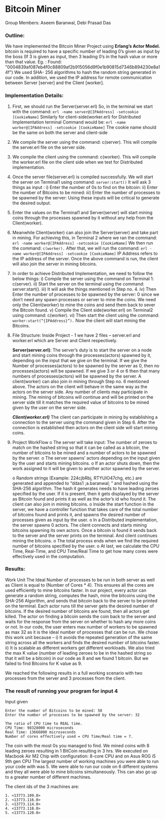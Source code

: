 # Bitcoin Miner

Group Members: Aseem Baranwal, Debi Prasad Das

### Outline:

We have implemented the Bitcoin Miner Project using **Erlang’s Actor Model.** bitcoin is
required to have a specific number of leading 0’s given as input by the boss (If 3 is given as input,
then 3 leading 0’s in the hash value or more than that value.
Eg. : Found: "0004839af087eb4f0c88809af2b915056d9f0e1b90815d7346b894230e8a14f”)
We used SHA- 256 algorithms to hash the random string generated in our code. In addition, we used the IP address for remote communication between Server [server] and the Client [worker].

### Implementation Details:

1. First, we should run the Server(server.erl)
   So, in the terminal we start with the command:
   ```erl -name server@[IPAddress] -setcookie [CookieName]```
   Similarly for client-side(worker.erl) for Distributed Implementation terminal Command would be:
   ```erl -name worker@[IPAddress] -setcookie [CookieName]```
   The cookie name should be the same on both the server and client-side
2. We compile the server using the command: c(server).
   This will compile the server.erl file on the server side.
3. We compile the client using the command: c(worker).
   This will compile the worker.erl file on the client side when we test for Distributed implementation.
4. Once the server file(server.erl) is compiled successfully. We will start the server on Terminal1 using command: ```server:start()```
   It will ask 3 things as input :
   i) Enter the number of 0s to find on the bitcoin:
   ii) Enter the number of Bitcoins to be mined:
   iii) Enter the number of processes to be spawned by the server:
   Using these inputs will be critical to generate the desired output.
5. Enter the values on the Terminal1 and Server(server) will start mining coins through the
   processes spawned by it without any help from the Client(worker).
6. Meanwhile Client(worker) can also join the Server(server) and take part in mining. For achieving this, in Terminal 2 where we ran the command:
   ```erl -name worker@[IPAddress] -setcookie [CookieName]```
   We then run the command:
   ```c(worker).```
   After that, we will run the command: ```erl -name worker@[IPAddress] -setcookie [CookieName]```
   IP Address refers to the IP address of the server. Once the above command is run, the client will also join the server in mining bitcoins.
7. In order to achieve Distributed Implementation, we need to follow the below things:
   i) Compile the server using the command on Terminal 1: c(server).
   ii) Start the server on the terminal using the command: server:start().
   iii) It will ask the things mentioned in Step no. 4.
   iv) Then Enter the number of processes to be spawned by the server: 0 since we don’t need any spawn processes or server to mine the coins. We need only the Client(worker) to mine the coins and send them back to sever the Bitcoin found.
   v) Compile the Client side(worker.erl) on Terminal2 using command: c(worker).
   vi) Then start the client using the command: ```worker:start(“{IPAddress}”).```
   Now the client will start mining the Bitcoins.
8. File Structure:
   Inside Project - 1 we have 2 files – server.erl and worker.erl which are Server and Client respectively.

   **Server(server.erl)**: The server’s duty is to start the server on a node and start mining coins through the processes(actors) spawned by it, depending on the
   input that we give on the terminal. If we give the Number of processes(actors) to be spawned by the server as 0, then no processes(actors) will be spawned. If
   we give 3 or 4 or 6 then that many numbers of processes(actors) will be spawned by the server. A client(worker) can also join in mining through Step no. 6
   mentioned above. The actors on the client will behave in the same way as the actors on the server side. Any number of clients may participate in mining. The
   mining of bitcoins will continue and will be printed on the server side till it matches the required value of bitcoins to be mined given by the user on the server
   side.

   ***Client(worker.erl)***
   The client can participate in mining by establishing a connection to the server using the command
   given in Step 6. After the connection is established then actors on the client side will start mining
   coins.

9. Project WorkFlow
   o The server will take input: The number of zeroes to match on the hashed string so that it can be called as a bitcoin, the number of bitcoins to be mined and a number of actors to be spawned by the server.
   o The server spawns’ actors depending on the input given by the user and starts mining bitcoins.
   o If an actor shuts down, then the work assigned to it will be given to another actor spawned by the server.

   o Random strings (Example: 224cjbRbj, RTYUIO47chg, etc.) are generated and appended to “ddas1 ;a.baranwal; ” and hashed using the SHA-256 algorithm.
   The hash it generates needs to have leading zeroes specified by the user. If it is present, then it gets displayed by the server as Bitcoin found and prints it as
   well as the actor’s id who found it. The client can also join in mining bitcoins.
   o Inside the start function in the server, we have a controller function that takes care of the total number of bitcoins found and prints it, and spawns the
   desired number of processes given as input by the user.
   o In a Distributed implementation, the server spawns 0 actors. The client connects and starts mining bitcoins spawning its own actors. Once a bitcoin is found
   it sends back to the server and the server prints on the terminal. And client continues mining the bitcoins.
   o The total process ends when we find the required number of bitcoins specified by the user.
   o At last, we calculate the CPU Time, Real-Time, and CPU Time/Real Time to get how many
   cores were effectively used in the computation.

### Results:
Work Unit
The Ideal Number of processes to be run in both server as well as Client is equal to (Number of Cores * 4). This ensures all the cores are used efficiently to mine bitcoins faster. In our project, every actor can generate a random string, computes the hash, mine the bitcoins using the SHA-256 Algorithm, and sends that bitcoin back to the server to be printed on the terminal. Each actor runs till the server gets the desired number of bitcoins. If the desired number of bitcoins are found, then all actors get killed. The actor on finding a bitcoin sends the coin back to the server and waits for the response from the server on whether to hash any more coins or not. In our code, the user enters max number of workers to be spawned as max 32 as it is the ideal number of processes that can be run.
We chose this work unit because –
i) It avoids the repeated generation of the same string across all the workers and finds the desired number of bitcoins faster.
ii) It is scalable as different workers get different workloads. We also tried the max K value (number of leading zeroes to be in the hashed string so that it will be a bitcoin) in our code as 8 and we found 1 bitcoin.
But we failed to find Bitcoins for K value as 9.

We reached the following results in a full working scenario with two processes from the server and 3 processes from the client.

### The result of running your program for input 4
Input given

```Enter the number of 0s to find on the bitcoin: 4
Enter the number of Bitcoins to be mined: 50
Enter the number of processes to be spawned by the server: 32

The ratio of CPU time to REAL time.
CPU Time: 98328000 microseconds
Real Time: 13666000 microseconds
Number of cores effectively used = CPU Time/Real time = 7.
```

The coin with the most 0s you managed to find.
We mined coins with 8 leading zeroes resulting in 1 BitCoin
resulting in 3 hrs.
We executed on Macbook Air M2 Chip with configuration: 8-core CPU and on Asus ROG i5 9th gen CPU
The largest number of working machines you were able to run your code with was 5.
We were able to run our code on 6 different systems and they all were able to mine bitcoins simultaneously. This can also go up to a greater number of different machines.

The client ids of the 3 machines are:
```
1. <13773.109.0>
2. <13773.116.0>
3. <13773.114.0>
4. <13773.118.0>
5. <13773.120.0>